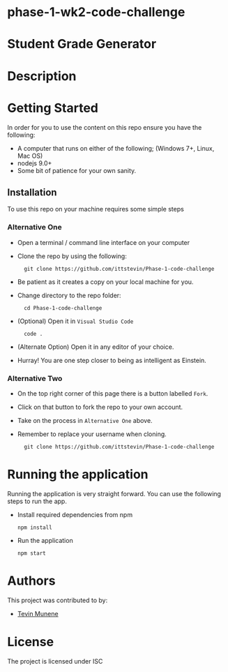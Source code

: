 # phase-1-wk2-code-challenge
# Student Grade Generator

# Description



# Getting Started
In order for you to use the content on this repo ensure you have the following:

- A computer that runs on either of the following; (Windows 7+, Linux, Mac OS)
- nodejs 9.0+
- Some bit of patience for your own sanity.

## Installation

To use this repo on your machine requires some simple steps

### Alternative One

- Open a terminal / command line interface on your computer
- Clone the repo by using the following:

        git clone https://github.com/ittstevin/Phase-1-code-challenge

- Be patient as it creates a copy on your local machine for you.
- Change directory to the repo folder:

        cd Phase-1-code-challenge

- (Optional) Open it in ``Visual Studio Code``

        code .

- (Alternate Option) Open it in any editor of your choice.
- Hurray! You are one step closer to being as intelligent as Einstein.

### Alternative Two

- On the top right corner of this page there is a button labelled ``Fork``.
- Click on that button to fork the repo to your own account.
- Take on the process in ``Alternative One`` above.
- Remember to replace your username when cloning.

        git clone https://github.com/ittstevin/Phase-1-code-challenge


# Running the application

Running the application is very straight forward. You can use the following steps to run the app.

- Install required dependencies from npm

      npm install
- Run the application

      npm start


# Authors
This project was contributed to by:
- [Tevin Munene](https://github.com/ittstevin/)

# License
The project is licensed under ISC




